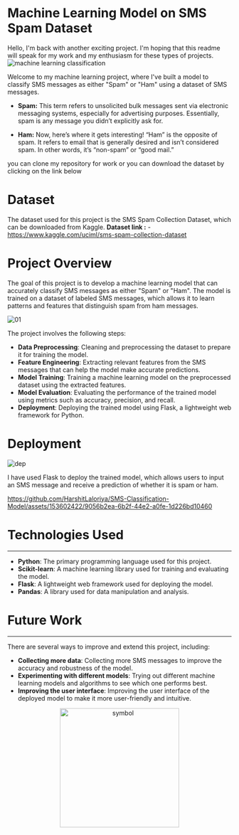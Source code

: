# Machine Learning Model on SMS Spam Dataset
Hello, I'm back with another exciting project. I'm hoping that this readme will speak for my work and my enthusiasm for these types of projects.
![machine learning classification ](https://github.com/HarshitLaloriya/SMS-Classification-Model/assets/153602422/9ce3bf9c-87d8-40a8-a4aa-6bc6a8172fa5)

Welcome to my machine learning project, where I've built a model to classify SMS messages as either "Spam" or "Ham" using a dataset of SMS messages.

<ul>
<li> 
  
**Spam:** This term refers to unsolicited bulk messages sent via electronic messaging systems, especially for advertising purposes. Essentially, spam is any message you didn’t explicitly ask for.
</li>

<li>
  
**Ham:** Now, here’s where it gets interesting! “Ham” is the opposite of spam. It refers to email that is generally desired and isn’t considered spam. In other words, it’s “non-spam” or “good mail.”
</li>
</ul>

you can clone my repository for work or you can download the dataset by clicking on the link below

# Dataset
The dataset used for this project is the SMS Spam Collection Dataset, which can be downloaded from Kaggle.
**Dataset link :** - https://www.kaggle.com/uciml/sms-spam-collection-dataset

# Project Overview


The goal of this project is to develop a machine learning model that can accurately classify SMS messages as either "Spam" or "Ham". The model is trained on a dataset of labeled SMS messages, which allows it to learn patterns and features that distinguish spam from ham messages.

![01](https://github.com/HarshitLaloriya/SMS-Classification-Model/assets/153602422/710f496c-01dc-4550-b7e3-5cfc4a66606d)

The project involves the following steps:

* **Data Preprocessing**: Cleaning and preprocessing the dataset to prepare it for training the model.
* **Feature Engineering**: Extracting relevant features from the SMS messages that can help the model make accurate predictions.
* **Model Training**: Training a machine learning model on the preprocessed dataset using the extracted features.
* **Model Evaluation**: Evaluating the performance of the trained model using metrics such as accuracy, precision, and recall.
* **Deployment**: Deploying the trained model using Flask, a lightweight web framework for Python.

# Deployment


![dep](https://github.com/HarshitLaloriya/SMS-Classification-Model/assets/153602422/25846d27-ffe4-4244-8512-ace4e174c51c)

I have used Flask to deploy the trained model, which allows users to input an SMS message and receive a prediction of whether it is spam or ham.

https://github.com/HarshitLaloriya/SMS-Classification-Model/assets/153602422/9056b2ea-6b2f-44e2-a0fe-1d226bd10460

# Technologies Used
--------------------

* **Python**: The primary programming language used for this project.
* **Scikit-learn**: A machine learning library used for training and evaluating the model.
* **Flask**: A lightweight web framework used for deploying the model.
* **Pandas**: A library used for data manipulation and analysis.

# Future Work
-------------

There are several ways to improve and extend this project, including:

* **Collecting more data**: Collecting more SMS messages to improve the accuracy and robustness of the model.
* **Experimenting with different models**: Trying out different machine learning models and algorithms to see which one performs best.
* **Improving the user interface**: Improving the user interface of the deployed model to make it more user-friendly and intuitive.

<p align="center">
  <img width="268" alt="symbol" src="https://github.com/HarshitLaloriya/SMS-Classification-Model/assets/153602422/aac7df32-7c7a-46ee-9fcf-84767bc0d029">
</p>
